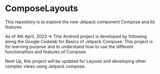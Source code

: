 # ComposeLayouts
This repository is to explore the new Jetpack component Compose and its features

As of 4th April, 2022 => 
This Android project is developed by following along the Google Codelab for Basics of Jetpack Compose. This project is for learning purpose and to understand how to use the different functionalities and features of Compose. 

Next Up, this project will be updated for Layouts and developing other complex views using Jetpack compose. 
